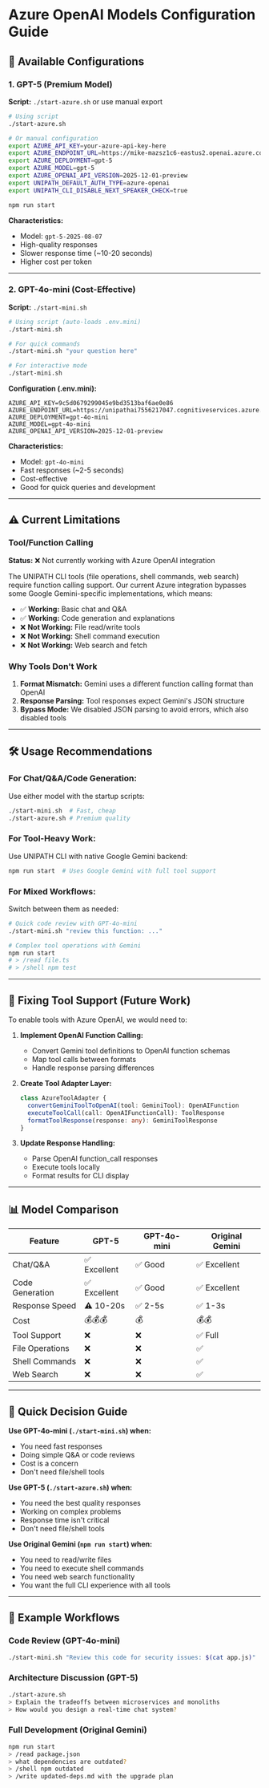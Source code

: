 # Azure OpenAI Models Configuration Guide

## 🚀 Available Configurations

### 1. GPT-5 (Premium Model)
**Script:** `./start-azure.sh` or use manual export

```bash
# Using script
./start-azure.sh

# Or manual configuration
export AZURE_API_KEY=your-azure-api-key-here
export AZURE_ENDPOINT_URL=https://mike-mazsz1c6-eastus2.openai.azure.com/
export AZURE_DEPLOYMENT=gpt-5
export AZURE_MODEL=gpt-5
export AZURE_OPENAI_API_VERSION=2025-12-01-preview
export UNIPATH_DEFAULT_AUTH_TYPE=azure-openai
export UNIPATH_CLI_DISABLE_NEXT_SPEAKER_CHECK=true

npm run start
```

**Characteristics:**
- Model: `gpt-5-2025-08-07`
- High-quality responses
- Slower response time (~10-20 seconds)
- Higher cost per token

---

### 2. GPT-4o-mini (Cost-Effective)
**Script:** `./start-mini.sh`

```bash
# Using script (auto-loads .env.mini)
./start-mini.sh

# For quick commands
./start-mini.sh "your question here"

# For interactive mode
./start-mini.sh
```

**Configuration (.env.mini):**
```env
AZURE_API_KEY=9c5d0679299045e9bd3513baf6ae0e86
AZURE_ENDPOINT_URL=https://unipathai7556217047.cognitiveservices.azure.com/
AZURE_DEPLOYMENT=gpt-4o-mini
AZURE_MODEL=gpt-4o-mini
AZURE_OPENAI_API_VERSION=2025-12-01-preview
```

**Characteristics:**
- Model: `gpt-4o-mini`
- Fast responses (~2-5 seconds)
- Cost-effective
- Good for quick queries and development

---

## ⚠️ Current Limitations

### Tool/Function Calling
**Status:** ❌ Not currently working with Azure OpenAI integration

The UNIPATH CLI tools (file operations, shell commands, web search) require function calling support. Our current Azure integration bypasses some Google Gemini-specific implementations, which means:

- ✅ **Working:** Basic chat and Q&A
- ✅ **Working:** Code generation and explanations
- ❌ **Not Working:** File read/write tools
- ❌ **Not Working:** Shell command execution
- ❌ **Not Working:** Web search and fetch

### Why Tools Don't Work
1. **Format Mismatch:** Gemini uses a different function calling format than OpenAI
2. **Response Parsing:** Tool responses expect Gemini's JSON structure
3. **Bypass Mode:** We disabled JSON parsing to avoid errors, which also disabled tools

---

## 🛠️ Usage Recommendations

### For Chat/Q&A/Code Generation:
Use either model with the startup scripts:
```bash
./start-mini.sh  # Fast, cheap
./start-azure.sh # Premium quality
```

### For Tool-Heavy Work:
Use UNIPATH CLI with native Google Gemini backend:
```bash
npm run start  # Uses Google Gemini with full tool support
```

### For Mixed Workflows:
Switch between them as needed:
```bash
# Quick code review with GPT-4o-mini
./start-mini.sh "review this function: ..."

# Complex tool operations with Gemini
npm run start
# > /read file.ts
# > /shell npm test
```

---

## 🔧 Fixing Tool Support (Future Work)

To enable tools with Azure OpenAI, we would need to:

1. **Implement OpenAI Function Calling:**
   - Convert Gemini tool definitions to OpenAI function schemas
   - Map tool calls between formats
   - Handle response parsing differences

2. **Create Tool Adapter Layer:**
   ```typescript
   class AzureToolAdapter {
     convertGeminiToolToOpenAI(tool: GeminiTool): OpenAIFunction
     executeToolCall(call: OpenAIFunctionCall): ToolResponse
     formatToolResponse(response: any): GeminiToolResponse
   }
   ```

3. **Update Response Handling:**
   - Parse OpenAI function_call responses
   - Execute tools locally
   - Format results for CLI display

---

## 📊 Model Comparison

| Feature | GPT-5 | GPT-4o-mini | Original Gemini |
|---------|-------|-------------|-----------------|
| Chat/Q&A | ✅ Excellent | ✅ Good | ✅ Excellent |
| Code Generation | ✅ Excellent | ✅ Good | ✅ Excellent |
| Response Speed | ⚠️ 10-20s | ✅ 2-5s | ✅ 1-3s |
| Cost | 💰💰💰 | 💰 | 💰💰 |
| Tool Support | ❌ | ❌ | ✅ Full |
| File Operations | ❌ | ❌ | ✅ |
| Shell Commands | ❌ | ❌ | ✅ |
| Web Search | ❌ | ❌ | ✅ |

---

## 🎯 Quick Decision Guide

**Use GPT-4o-mini (`./start-mini.sh`) when:**
- You need fast responses
- Doing simple Q&A or code reviews
- Cost is a concern
- Don't need file/shell tools

**Use GPT-5 (`./start-azure.sh`) when:**
- You need the best quality responses
- Working on complex problems
- Response time isn't critical
- Don't need file/shell tools

**Use Original Gemini (`npm run start`) when:**
- You need to read/write files
- You need to execute shell commands
- You need web search functionality
- You want the full CLI experience with all tools

---

## 📝 Example Workflows

### Code Review (GPT-4o-mini)
```bash
./start-mini.sh "Review this code for security issues: $(cat app.js)"
```

### Architecture Discussion (GPT-5)
```bash
./start-azure.sh
> Explain the tradeoffs between microservices and monoliths
> How would you design a real-time chat system?
```

### Full Development (Original Gemini)
```bash
npm run start
> /read package.json
> what dependencies are outdated?
> /shell npm outdated
> /write updated-deps.md with the upgrade plan
```